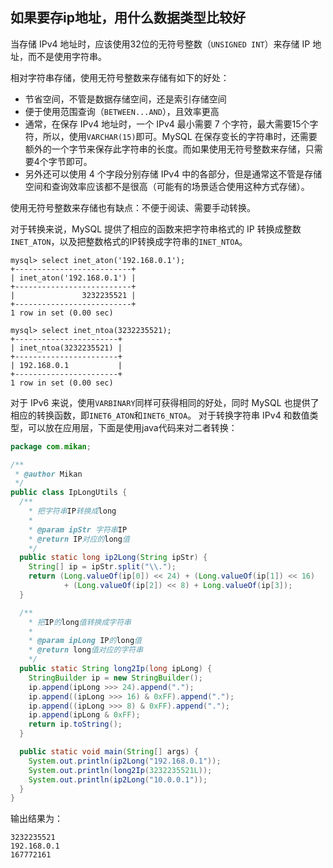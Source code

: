 

## 如果要存ip地址，用什么数据类型比较好
当存储 IPv4 地址时，应该使用32位的无符号整数（`UNSIGNED INT`）来存储 IP 地址，而不是使用字符串。

相对字符串存储，使用无符号整数来存储有如下的好处：
* 节省空间，不管是数据存储空间，还是索引存储空间
* 便于使用范围查询（`BETWEEN...AND`），且效率更高
* 通常，在保存 IPv4 地址时，一个 IPv4 最小需要 7 个字符，最大需要15个字符，所以，使用`VARCHAR(15)`即可。MySQL 在保存变长的字符串时，还需要额外的一个字节来保存此字符串的长度。而如果使用无符号整数来存储，只需要4个字节即可。
* 另外还可以使用 4 个字段分别存储 IPv4 中的各部分，但是通常这不管是存储空间和查询效率应该都不是很高（可能有的场景适合使用这种方式存储）。

使用无符号整数来存储也有缺点：不便于阅读、需要手动转换。

对于转换来说，MySQL 提供了相应的函数来把字符串格式的 IP 转换成整数`INET_ATON`，以及把整数格式的IP转换成字符串的`INET_NTOA`。
```
mysql> select inet_aton('192.168.0.1');
+--------------------------+
| inet_aton('192.168.0.1') |
+--------------------------+
|               3232235521 |
+--------------------------+
1 row in set (0.00 sec)

mysql> select inet_ntoa(3232235521);
+-----------------------+
| inet_ntoa(3232235521) |
+-----------------------+
| 192.168.0.1           |
+-----------------------+
1 row in set (0.00 sec)
```
对于 IPv6 来说，使用`VARBINARY`同样可获得相同的好处，同时 MySQL 也提供了相应的转换函数，即`INET6_ATON`和`INET6_NTOA`。
对于转换字符串 IPv4 和数值类型，可以放在应用层，下面是使用java代码来对二者转换：
```java
package com.mikan;

/**
 * @author Mikan
 */
public class IpLongUtils {
  /**
    * 把字符串IP转换成long
    *
    * @param ipStr 字符串IP
    * @return IP对应的long值
    */
  public static long ip2Long(String ipStr) {
    String[] ip = ipStr.split("\\.");
    return (Long.valueOf(ip[0]) << 24) + (Long.valueOf(ip[1]) << 16)
            + (Long.valueOf(ip[2]) << 8) + Long.valueOf(ip[3]);
  }

  /**
    * 把IP的long值转换成字符串
    *
    * @param ipLong IP的long值
    * @return long值对应的字符串
    */
  public static String long2Ip(long ipLong) {
    StringBuilder ip = new StringBuilder();
    ip.append(ipLong >>> 24).append(".");
    ip.append((ipLong >>> 16) & 0xFF).append(".");
    ip.append((ipLong >>> 8) & 0xFF).append(".");
    ip.append(ipLong & 0xFF);
    return ip.toString();
  }

  public static void main(String[] args) {
    System.out.println(ip2Long("192.168.0.1"));
    System.out.println(long2Ip(3232235521L));
    System.out.println(ip2Long("10.0.0.1"));
  }
}
```
输出结果为：
```
3232235521
192.168.0.1
167772161
```